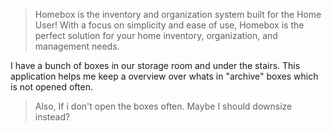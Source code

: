 > Homebox is the inventory and organization system built for the Home User! With a focus on simplicity and ease of use, Homebox is the perfect solution for your home inventory, organization, and management needs.

I have a bunch of boxes in our storage room and under the stairs. This application helps me keep a overview over whats in "archive" boxes which is not opened often.

> Also, If i don't open the boxes often. Maybe I should downsize instead?
